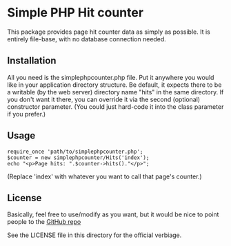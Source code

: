 # Simple PHP Hit counter

This package provides page hit counter data as simply as possible. It is
entirely file-base, with no database connection needed.

## Installation

All you need is the simplephpcounter.php file. Put it anywhere you would like
in your application directory structure. Be default, it expects there to be
a writable (by the web server) directory name "hits" in the same directory. If
you don't want it there, you can override it via the second (optional)
constructor parameter. (You could just hard-code it into the class parameter
if you prefer.)

## Usage

```
require_once 'path/to/simplephpcounter.php';
$counter = new simplephpcounter/Hits('index');
echo "<p>Page hits: ".$counter->hits()."</p>";
```

(Replace 'index' with whatever you want to call that page's counter.)

## License

Basically, feel free to use/modify as you want, but it would be nice to point
people to the [GitHub repo](https://github.com/nogdog/simplephpcounter)

See the LICENSE file in this directory for the official verbiage.

